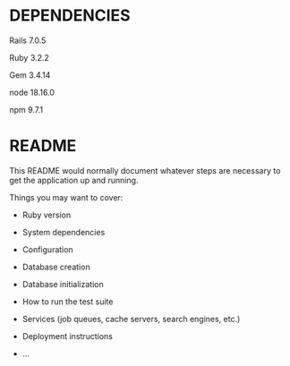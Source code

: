 # DEPENDENCIES

Rails 7.0.5

Ruby 3.2.2

Gem 3.4.14

node 18.16.0

npm 9.7.1

# README

This README would normally document whatever steps are necessary to get the
application up and running.

Things you may want to cover:

* Ruby version

* System dependencies

* Configuration

* Database creation

* Database initialization

* How to run the test suite

* Services (job queues, cache servers, search engines, etc.)

* Deployment instructions

* ...
